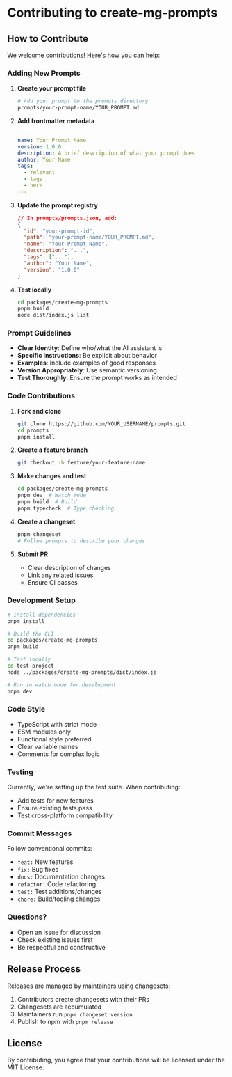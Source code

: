 # Contributing to create-mg-prompts

## How to Contribute

We welcome contributions! Here's how you can help:

### Adding New Prompts

1. **Create your prompt file**
   ```bash
   # Add your prompt to the prompts directory
   prompts/your-prompt-name/YOUR_PROMPT.md
   ```

2. **Add frontmatter metadata**
   ```yaml
   ---
   name: Your Prompt Name
   version: 1.0.0
   description: A brief description of what your prompt does
   author: Your Name
   tags:
     - relevant
     - tags
     - here
   ---
   ```

3. **Update the prompt registry**
   ```json
   // In prompts/prompts.json, add:
   {
     "id": "your-prompt-id",
     "path": "your-prompt-name/YOUR_PROMPT.md",
     "name": "Your Prompt Name",
     "description": "...",
     "tags": ["..."],
     "author": "Your Name",
     "version": "1.0.0"
   }
   ```

4. **Test locally**
   ```bash
   cd packages/create-mg-prompts
   pnpm build
   node dist/index.js list
   ```

### Prompt Guidelines

- **Clear Identity**: Define who/what the AI assistant is
- **Specific Instructions**: Be explicit about behavior
- **Examples**: Include examples of good responses
- **Version Appropriately**: Use semantic versioning
- **Test Thoroughly**: Ensure the prompt works as intended

### Code Contributions

1. **Fork and clone**
   ```bash
   git clone https://github.com/YOUR_USERNAME/prompts.git
   cd prompts
   pnpm install
   ```

2. **Create a feature branch**
   ```bash
   git checkout -b feature/your-feature-name
   ```

3. **Make changes and test**
   ```bash
   cd packages/create-mg-prompts
   pnpm dev  # Watch mode
   pnpm build  # Build
   pnpm typecheck  # Type checking
   ```

4. **Create a changeset**
   ```bash
   pnpm changeset
   # Follow prompts to describe your changes
   ```

5. **Submit PR**
   - Clear description of changes
   - Link any related issues
   - Ensure CI passes

### Development Setup

```bash
# Install dependencies
pnpm install

# Build the CLI
cd packages/create-mg-prompts
pnpm build

# Test locally
cd test-project
node ../packages/create-mg-prompts/dist/index.js

# Run in watch mode for development
pnpm dev
```

### Code Style

- TypeScript with strict mode
- ESM modules only
- Functional style preferred
- Clear variable names
- Comments for complex logic

### Testing

Currently, we're setting up the test suite. When contributing:
- Add tests for new features
- Ensure existing tests pass
- Test cross-platform compatibility

### Commit Messages

Follow conventional commits:
- `feat:` New features
- `fix:` Bug fixes
- `docs:` Documentation changes
- `refactor:` Code refactoring
- `test:` Test additions/changes
- `chore:` Build/tooling changes

### Questions?

- Open an issue for discussion
- Check existing issues first
- Be respectful and constructive

## Release Process

Releases are managed by maintainers using changesets:

1. Contributors create changesets with their PRs
2. Changesets are accumulated
3. Maintainers run `pnpm changeset version`
4. Publish to npm with `pnpm release`

## License

By contributing, you agree that your contributions will be licensed under the MIT License.